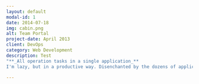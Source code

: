 ```yaml
---
layout: default
modal-id: 1
date: 2014-07-18
img: cabin.png
alt: Team Portal
project-date: April 2013
client: DevOps
category: Web Development
description: Test
"**_All operation tasks in a single application_**
I'm lazy, but in a productive way. Disenchanted by the dozens of applications we had to perform our daily duties, I architected and developed a web application using Angular and PHP to bring everything my team needed, under a single UI. It features"

---
```

